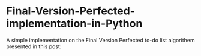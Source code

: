 # Final-Version-Perfected-implementation-in-Python
A simple implementation on the Final Version Perfected to-do list algorithem presented in this post:
